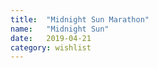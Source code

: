```yaml
---
title:  "Midnight Sun Marathon"
name:   "Midnight Sun"
date:   2019-04-21
category: wishlist
---
```

